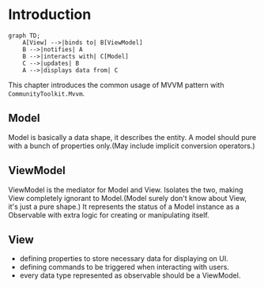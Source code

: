 # Introduction

```mermaid
graph TD;
    A[View] -->|binds to| B[ViewModel]
    B -->|notifies| A
    B -->|interacts with| C[Model]
    C -->|updates| B
    A -->|displays data from| C
```

This chapter introduces the common usage of MVVM pattern with `CommunityToolkit.Mvvm`.

## Model

Model is basically a data shape, it describes the entity.
A model should pure with a bunch of properties only.(May include implicit conversion operators.)

## ViewModel

ViewModel is the mediator for Model and View.
Isolates the two, making View completely ignorant to Model.(Model surely don't know about View, it's just a pure shape.)
It represents the status of a Model instance as a Observable with extra logic for creating or manipulating itself.

## View

- defining properties to store necessary data for displaying on UI.
- defining commands to be triggered when interacting with users.
- every data type represented as observable should be a ViewModel.
